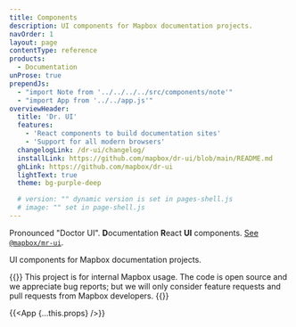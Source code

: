 ```yaml
---
title: Components
description: UI components for Mapbox documentation projects.
navOrder: 1
layout: page
contentType: reference
products:
  - Documentation
unProse: true
prependJs:
  - "import Note from '../../../../src/components/note'"
  - "import App from '../../app.js'"
overviewHeader:
  title: 'Dr. UI'
  features:
    - 'React components to build documentation sites'
    - 'Support for all modern browsers'
  changelogLink: /dr-ui/changelog/
  installLink: https://github.com/mapbox/dr-ui/blob/main/README.md
  ghLink: https://github.com/mapbox/dr-ui
  lightText: true
  theme: bg-purple-deep

  # version: "" dynamic version is set in pages-shell.js
  # image: "" set in page-shell.js
---
```


Pronounced "Doctor UI". **D**ocumentation **R**eact **UI** components. [See `@mapbox/mr-ui`](https://mapbox.github.io/mr-ui/).

UI components for Mapbox documentation projects.

{{<Note>}}
This project is for internal Mapbox usage. The code is open source and we appreciate bug reports; but we will only consider feature requests and pull requests from Mapbox developers.
{{</Note>}}

{{<App {...this.props} />}}
